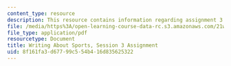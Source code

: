 ```yaml
---
content_type: resource
description: This resource contains information regarding assignment 3.
file: /media/https%3A/open-learning-course-data-rc.s3.amazonaws.com/21w-015-writing-and-rhetoric-writing-about-sports-fall-2013/8f161fa3d67799c554b416d835625322_MIT21W_015F13_Assignment3.pdf
file_type: application/pdf
resourcetype: Document
title: Writing About Sports, Session 3 Assignment
uid: 8f161fa3-d677-99c5-54b4-16d835625322
---
```

